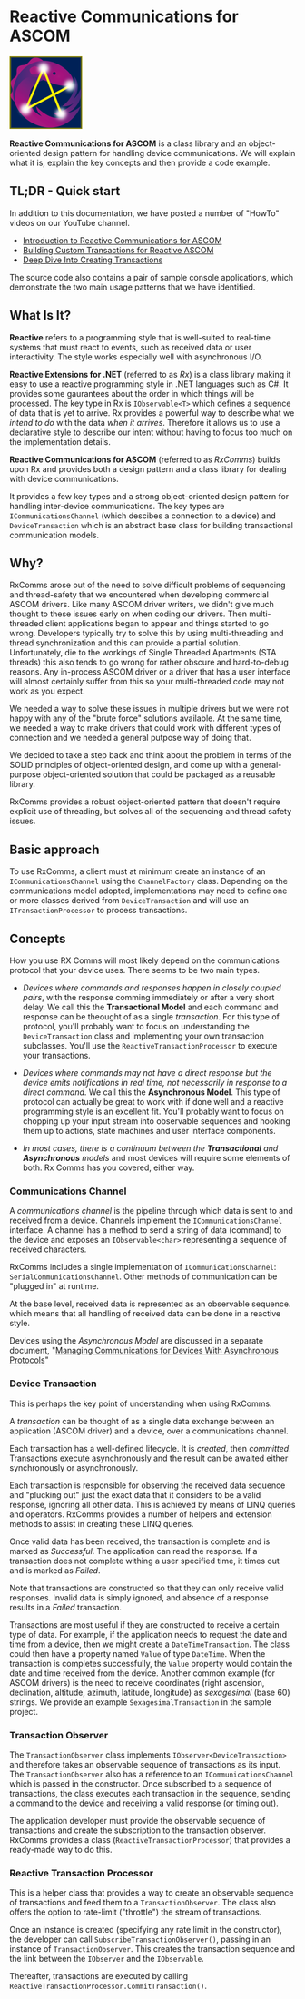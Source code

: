 # Reactive Communications for ASCOM

![Reactive ASCOM logo](images/RxCommsIcon.png)

**Reactive Communications for ASCOM** is a class library and an object-oriented design pattern for handling device communications. We will explain what it is, explain the key concepts and then provide a code example.

## TL;DR - Quick start

In addition to this documentation, we have posted a number of "HowTo" videos on our YouTube channel.

- [Introduction to Reactive Communications for ASCOM][yt-intro]
- [Building Custom Transactions for Reactive ASCOM][yt-trans-intro]
- [Deep Dive Into Creating Transactions][yt-trans-deep]

The source code also contains a pair of sample console applications, which demonstrate the two main
usage patterns that we have identified.

## What Is It?

**Reactive** refers to a programming style that is well-suited to real-time systems that must react to events, such as received data or user interactivity. The style works especially well with asynchronous I/O.

**Reactive Extensions for .NET** (referred to as _Rx_) is a class library making it easy to use a reactive programming style in .NET languages such as C#. It provides some gaurantees about the order in which things will be processed. The key type in Rx is `IObservable<T>` which defines a sequence of data that is yet to arrive. Rx provides a powerful way to describe what we _intend to do_ with the data _when it arrives_. Therefore it allows us to use a declarative style to describe our intent without having to focus too much on the implementation details.

**Reactive Communications for ASCOM** (referred to as _RxComms_) builds upon Rx and provides both a design pattern and a class library for dealing with device communications.

It provides a few key types and a strong object-oriented design pattern for handling inter-device communications.
The key types are `ICommunicationsChannel` (which descibes a connection to a device) and `DeviceTransaction` which is an abstract base class for building transactional communication models.

## Why?

RxComms arose out of the need to solve difficult problems of sequencing and thread-safety that we encountered when developing commercial ASCOM drivers.
Like many ASCOM driver writers, we didn't give much thought to these issues early on when coding our drivers.
Then multi-threaded client applications began to appear and things started to go wrong.
Developers typically try to solve this by using multi-threading and thread synchronization and this can provide a partial solution.
Unfortunately, die to the workings of Single Threaded Apartments (STA threads) this also tends to go wrong for rather obscure and hard-to-debug reasons.
Any in-process ASCOM driver or a driver that has a user interface will almost certainly suffer from this so your multi-threaded code may not work as you expect.

We needed a way to solve these issues in multiple drivers but we were not happy with any of the "brute force" solutions available.
At the same time, we needed a way to make drivers that could work with different types of connection and we needed a general putpose way of doing that.

We decided to take a step back and think about the problem in terms of the SOLID principles of object-oriented design, and come up with a general-purpose object-oriented solution that could be packaged as a reusable library.

RxComms provides a robust object-oriented pattern that doesn't require explicit use of threading, but solves all of the sequencing and thread safety issues.

## Basic approach

To use RxComms, a client must at minimum create an instance of an `ICommunicationsChannel` using the `ChannelFactory` class.
Depending on the communications model adopted, implementations may need to define one or more classes derived from `DeviceTransaction` and will use an `ITransactionProcessor` to process transactions.

## Concepts

How you use RX Comms will most likely depend on the communications protocol that your device uses.
There seems to be two main types.

- _Devices where commands and responses happen in closely coupled pairs_, with the response comming immediately or after a very short delay.
  We call this the **Transactional Model** and each command and response can be theought of as a single *transaction*.
  For this type of protocol, you'll probably want to focus on understanding the `DeviceTransaction` class
  and implementing your own transaction subclasses.
  You'll use the `ReactiveTransactionProcessor` to execute your transactions.

- _Devices where commands may not have a direct response but the device emits notifications
  in real time, not necessarily in response to a direct command_.
  We call this the **Asynchronous Model**.
  This type of protocol can actually be great to work with if done well and
  a reactive programming style is an excellent fit.
  You'll probably want to focus on chopping up your input stream into observable sequences
  and hooking them up to actions, state machines and user interface components.

- _In most cases, there is a continuum between the **Transactional** and **Asynchronous** models_
  and most devices will require some elements of both.
  Rx Comms has you covered, either way.

### Communications Channel

A _communications channel_ is the pipeline through which data is sent to and received from a device. Channels implement the `ICommunicationsChannel` interface. A channel has a method to send a string of data (command) to the device and exposes an `IObservable<char>` representing a sequence of received characters.

RxComms includes a single implementation of `ICommunicationsChannel`: `SerialCommunicationsChannel`. Other methods of communication can be "plugged in" at runtime.

At the base level, received data is represented as an observable sequence. which means that all handling of received data can be done in a reactive style.

Devices using the *Asynchronous Model* are discussed in a separate document, "[Managing Communications for Devices With Asynchronous Protocols][async]"

### Device Transaction

This is perhaps the key point of understanding when using RxComms.

A _transaction_ can be thought of as a single data exchange between an application (ASCOM driver) and a device, over a communications channel.

Each transaction has a well-defined lifecycle. It is _created_, then _committed_. Transactions execute asynchronously and the result can be awaited either synchronously or asynchronously.

Each transaction is responsible for observing the received data sequence and "plucking out" just the exact data that it considers to be a valid response, ignoring all other data. This is achieved by means of LINQ queries and operators.
RxComms provides a number of helpers and extension methods to assist in creating these LINQ queries.

Once valid data has been received, the transaction is complete and is marked as _Successful_. The application can read the response. If a transaction does not complete withing a user specified time, it times out and is marked as _Failed_.

Note that transactions are constructed so that they can only receive valid responses. Invalid data is simply ignored, and absence of a response results in a _Failed_ transaction.

Transactions are most useful if they are constructed to receive a certain type of data. For example, if the application needs to request the date and time from a device, then we might create a `DateTimeTransaction`. The class could then have a property named `Value` of type `DateTime`. When the transaction is completes successfully, the `Value` property would contain the date and time received from the device. Another common example (for ASCOM drivers) is the need to receive coordinates (right ascension, declination, altitude, azimuth, latitude, longitude) as _sexagesimal_ (base 60) strings. We provide an example `SexagesimalTransaction` in the sample project.

### Transaction Observer

The `TransactionObserver` class implements `IObserver<DeviceTransaction>` and therefore takes an observable sequence of transactions as its input.
The `TransactionObserver` also has a reference to an `ICommunicationsChannel` which is passed in the constructor. Once subscribed to a sequence of transactions, the class executes each transaction in the sequence, sending a command to the device and receiving a valid response (or timing out).

The application developer must provide the observable sequence of transactions and create the subscription to the transaction observer. RxComms provides a class (`ReactiveTransactionProcessor`) that provides a ready-made way to do this.

### Reactive Transaction Processor

This is a helper class that provides a way to create an observable sequence of transactions and feed them to a `TransactionObserver`. The class also offers the option to rate-limit ("throttle") the stream of transactions.

Once an instance is created (specifying any rate limit in the constructor), the developer can call `SubscribeTransactionObserver()`, passing in an instance of `TransactionObserver`. This creates the transaction sequence and the link between the `IObserver` and the `IObservable`.

Thereafter, transactions are executed by calling `ReactiveTransactionProcessor.CommitTransaction()`.


  [project]: http://tigra-astronomy.com/reactive-communications-for-ascom "Project Page"
  [rx]: https://rx.codeplex.com/ "Rx Project"
  [ascom]: http://ascom-standards.org "Astronomy Common Object Model"
  [nuget]: http://www.nuget.org "NuGet Package Manager"
  [license]: http://tigra.mit-license.org/ "Tigra Astronomy MIT License"
  [async]: Managing-Communications-for-Devices-With-Asynchronous-Protocols.md "Markdown document"
  [yt-intro]: https://www.youtube.com/watch?v=2rE6ZsNUWCE&t=8s "Quick start introductory video"
  [yt-trans-intro]: https://www.youtube.com/watch?v=QqMK0nu01MI "Basic guide to creating transactions"
  [yt-trans-deep]: https://www.youtube.com/watch?v=hV9BzGyiZwc "Deep dive into creating transactions"